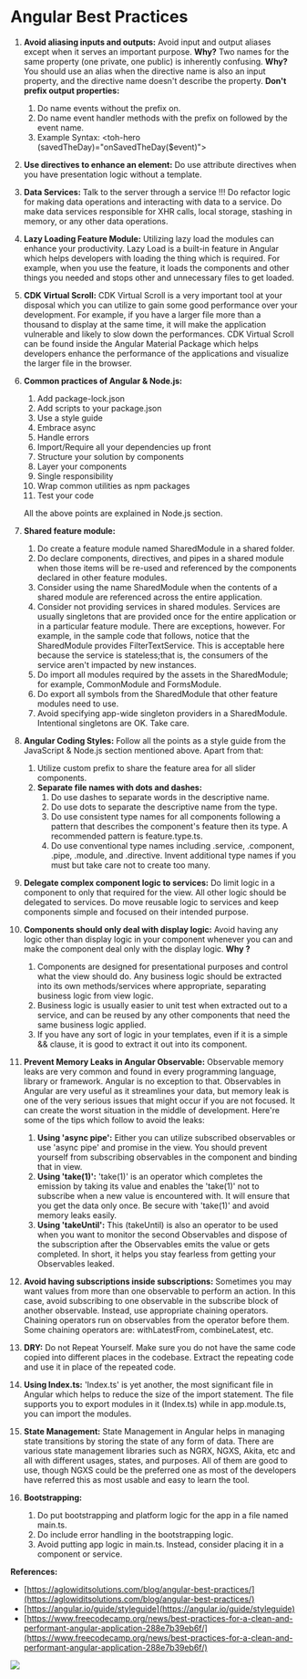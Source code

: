 #  Angular Best Practices

1. **Avoid aliasing inputs and outputs:**
Avoid input and output aliases except when it serves an important purpose.
**Why?** Two names for the same property (one private, one public) is inherently confusing.
**Why?** You should use an alias when the directive name is also an input property, and the directive name doesn&#39;t describe the property.
**Don&#39;t prefix output properties:**
    1. Do name events without the prefix on.
    2. Do name event handler methods with the prefix on followed by the event name.
    3. Example Syntax:
 <toh-hero (savedTheDay)="onSavedTheDay($event)"></toh-hero>
2. **Use directives to enhance an element:**
Do use attribute directives when you have presentation logic without a template.
3. **Data Services:**
Talk to the server through a service !!!
 Do refactor logic for making data operations and interacting with data to a service.
 Do make data services responsible for XHR calls, local storage, stashing in memory, or any other data operations.
4. **Lazy Loading Feature Module:**
Utilizing lazy load the modules can enhance your productivity. Lazy Load is a built-in feature in Angular which helps developers with loading the thing which is required. For example, when you use the feature, it loads the components and other things you needed and stops other and unnecessary files to get loaded.
5. **CDK Virtual Scroll:**
CDK Virtual Scroll is a very important tool at your disposal which you can utilize to gain some good performance over your development. For example, if you have a larger file more than a thousand to display at the same time, it will make the application vulnerable and likely to slow down the performances. CDK Virtual Scroll can be found inside the Angular Material Package which helps developers enhance the performance of the applications and visualize the larger file in the browser.
6. **Common practices of Angular &amp; Node.js:**
    1. Add package-lock.json
    2. Add scripts to your package.json
    3. Use a style guide
    4. Embrace async
    5. Handle errors
    6. Import/Require all your dependencies up front
    7. Structure your solution by components
    8. Layer your components
    9. Single responsibility
    10. Wrap common utilities as npm packages
    11. Test your code

    All the above points are explained in Node.js section.

7. **Shared feature module:**
    1. Do create a feature module named SharedModule in a shared folder.
    2. Do declare components, directives, and pipes in a shared module when those items will be re-used and referenced by the components declared in other feature modules.
    3. Consider using the name SharedModule when the contents of a shared module are referenced across the entire application.
    4. Consider not providing services in shared modules. Services are usually singletons that are provided once for the entire application or in a particular feature module. There are exceptions, however. For example, in the sample code that follows, notice that the SharedModule provides FilterTextService. This is acceptable here because the service is stateless;that is, the consumers of the service aren&#39;t impacted by new instances.
    5. Do import all modules required by the assets in the SharedModule; for example, CommonModule and FormsModule.
    6. Do export all symbols from the SharedModule that other feature modules need to use.
    7. Avoid specifying app-wide singleton providers in a SharedModule. Intentional singletons are OK. Take care.
8. **Angular Coding Styles:**
 Follow all the points as a style guide from the JavaScript &amp; Node.js section mentioned above. Apart from that:
    1. Utilize custom prefix to share the feature area for all slider components.
    2. **Separate file names with dots and dashes:**
        1. Do use dashes to separate words in the descriptive name.
        2. Do use dots to separate the descriptive name from the type.
        3. Do use consistent type names for all components following a pattern that describes the component&#39;s feature then its type. A recommended pattern is feature.type.ts.
        4. Do use conventional type names including .service, .component, .pipe, .module, and .directive. Invent additional type names if you must but take care not to create too many.
9. **Delegate complex component logic to services:**
Do limit logic in a component to only that required for the view. All other logic should be delegated to services.
 Do move reusable logic to services and keep components simple and focused on their intended purpose.
10. **Components should only deal with display logic:**
Avoid having any logic other than display logic in your component whenever you can and make the component deal only with the display logic.
**Why ?**
    1. Components are designed for presentational purposes and control what the view should do. Any business logic should be extracted into its own methods/services where appropriate, separating business logic from view logic.
    2. Business logic is usually easier to unit test when extracted out to a service, and can be reused by any other components that need the same business logic applied.
    3. If you have any sort of logic in your templates, even if it is a simple &amp;&amp; clause, it is good to extract it out into its component.
11. **Prevent Memory Leaks in Angular Observable:**
Observable memory leaks are very common and found in every programming language, library or framework. Angular is no exception to that. Observables in Angular are very useful as it streamlines your data, but memory leak is one of the very serious issues that might occur if you are not focused. It can create the worst situation in the middle of development. Here&#39;re some of the tips which follow to avoid the leaks:
    1. **Using &#39;async pipe&#39;:**
 Either you can utilize subscribed observables or use &#39;async pipe&#39; and promise in the view. You should prevent yourself from subscribing observables in the component and binding that in view.
    2. **Using &#39;take(1)&#39;:**
&#39;take(1)&#39; is an operator which completes the emission by taking its value and enables the &#39;take(1)&#39; not to subscribe when a new value is encountered with. It will ensure that you get the data only once. Be secure with &#39;take(1)&#39; and avoid memory leaks easily.
    3. **Using &#39;takeUntil&#39;:**
This (takeUntil) is also an operator to be used when you want to monitor the second Observables and dispose of the subscription after the Observables emits the value or gets completed. In short, it helps you stay fearless from getting your Observables leaked.
12. **Avoid having subscriptions inside subscriptions:**
Sometimes you may want values from more than one observable to perform an action. In this case, avoid subscribing to one observable in the subscribe block of another observable. Instead, use appropriate chaining operators. Chaining operators run on observables from the operator before them. Some chaining operators are: withLatestFrom, combineLatest, etc.
13. **DRY:**
Do not Repeat Yourself. Make sure you do not have the same code copied into different places in the codebase. Extract the repeating code and use it in place of the repeated code.
14. **Using Index.ts:**
&#39;Index.ts&#39; is yet another, the most significant file in Angular which helps to reduce the size of the import statement. The file supports you to export modules in it (Index.ts) while in app.module.ts, you can import the modules.
15. **State Management:**
State Management in Angular helps in managing state transitions by storing the state of any form of data. There are various state management libraries such as NGRX, NGXS, Akita, etc and all with different usages, states, and purposes. All of them are good to use, though NGXS could be the preferred one as most of the developers have referred this as most usable and easy to learn the tool.
16. **Bootstrapping:**
    1. Do put bootstrapping and platform logic for the app in a file named main.ts.
    2. Do include error handling in the bootstrapping logic.
    3. Avoid putting app logic in main.ts. Instead, consider placing it in a component or service.

**References:**

- [https://aglowiditsolutions.com/blog/angular-best-practices/](https://aglowiditsolutions.com/blog/angular-best-practices/)
- [https://angular.io/guide/styleguide](https://angular.io/guide/styleguide)
- [https://www.freecodecamp.org/news/best-practices-for-a-clean-and-performant-angular-application-288e7b39eb6f/](https://www.freecodecamp.org/news/best-practices-for-a-clean-and-performant-angular-application-288e7b39eb6f/)

![](RackMultipart20200714-4-l0e8bl_html_d7dec09130297fd1.png)

